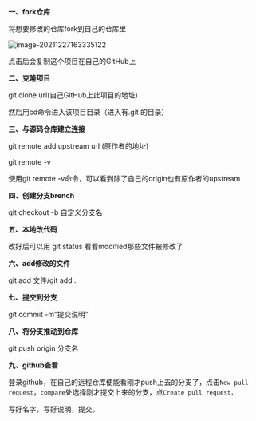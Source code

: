 **一、fork仓库**

将想要修改的仓库fork到自己的仓库里

![image-20211227163335122](C:\Users\silk\AppData\Roaming\Typora\typora-user-images\image-20211227163335122.png)

点击后会复制这个项目在自己的GitHub上

**二、克隆项目**

git clone url(自己GitHub上此项目的地址)

然后用cd命令进入该项目目录（进入有.git 的目录）

**三、与源码仓库建立连接**

 git remote add upstream url (原作者的地址)

git remote -v 

使用git remote -v命令，可以看到除了自己的origin也有原作者的upstream

**四、创建分支brench**

 git checkout -b 自定义分支名

**五、本地改代码**

改好后可以用 git status 看看modified那些文件被修改了

**六、add修改的文件**

git add 文件/git add .

**七、提交到分支**

git commit -m”提交说明”

**八、将分支推动到仓库**

git push origin 分支名

**九、github查看**

登录github，在自己的远程仓库便能看刚才push上去的分支了，点击`New pull request`，`compare`处选择刚才提交上来的分支，点`Create pull request，`

写好名字，写好说明，提交。

